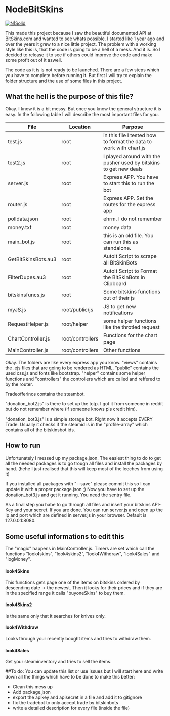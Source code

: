 # NodeBitSkins

[![N|Solid](http://i.imgur.com/hSL76di.png)](https://www.reddit.com/r/SteamBotMarket/)

This made this project because I saw the beautiful documented API at BitSkins.com and wanted to see whats possible.
I started like 1 year ago and over the years it grew to a nice little project. The problem with a working style like this is, that the code is going to be a hell of a mess. And it is. So I decided to release it to see if others could improve the code and make some profit out of it aswell.

The code as it is is not ready to be launched. There are a few steps which you have to complete before running it.
But first I will try to explain the folder structure and the use of some files in this project.

## What the hell is the purpose of this file?
Okay. I know it is a bit messy. But once you know the general structure it is easy. In the following table I will describe the most important files for you. 

| File | Location  | Purpose |
|---|---|---|
| test.js | root  | in this file I tested how to format the data to work with chart.js |
| test2.js | root  | I played around with the pusher used by bitskins to get new deals |
| server.js | root | Express APP. You have to start this to run the bot |
| router.js | root | Express APP. Set the routes for the express app |
| polldata.json | root | ehrm. I do not remember |
| money.txt | root | money data | JS to get new notifications |
| main_bot.js | root | this is an old file. You can run this as standalone. |
| GetBitSkinsBots.au3 | root | AutoIt Script to scrape all BitSkinBots |
| FilterDupes.au3 | root | AutoIt Script to Format the BitSkinBots in Clipboard |
| bitskinsfuncs.js | root | Some bitskins functions out of their js |
| myJS.js | root/public/js | JS to get new notifications |
| RequestHelper.js | root/helper | some helper functions like the throtled request |
| ChartController.js | root/controllers | Functions for the chart page |
| MainController.js | root/controllers | Other functions |

Okay. The folders are like every express app you know. "views" contains the .ejs files that are going to be rendered as HTML.  "public" contains the used css,js and fonts like bootstrap.  "helper" contains some helper functions and "controllers" the controllers which are called and reffered to by the router.

Tradeofferinos contains the steambot.

"donation_bot2.js" is there to set up the totp. I got it from someone in reddit but do not remember where (if someone knows pls credit him).

"donation_bot3.js" is a simple storage bot. Right now it accepts EVERY Trade. Usually it checks if the steamid is in the "profile-array" which contains all of the bitskinsbot ids.



## How to run

Unfortunately I messed up my package.json. The easiest thing to do to get all the needed packages is to go trough all files and install the packages by hand. (hehe I just realised that this will keep most of the leeches from using it)

If you installed all packages with "--save" please commit this so I can update it with a proper package.json ;)
Now you have to set up the donation_bot3.js and get it running. You need the sentry file.

As a final step you habe to go through all files and insert your bitskins API-Key and your secret. If you are done. You can run server.js and open up the ip and port which are defined in server.js in your browser. Default is 127.0.0.1:8080.

## Some useful informations to edit this
The "magic" happens in MainController.js. Timers are set which call the functions "look4skins", "look4skins2", "look4Withdraw", "look4Sales" and "logMoney".

#### look4Skins
This functions gets page one of the items on bitskins ordered by descending date -> the newest. Then it looks for their prices and if they are in the specified range it calls "buyoneSkins" to buy them.


#### look4Skins2
Is the same only that it searches for knives only.

#### look4Withdraw
Looks through your recently bought items and tries to withdraw them.

#### look4Sales
Get your steaminventory and tries to sell the items.
  


##To do:
You can update this list or use issues but I will start here and write down all the things which have to be done to make this better:

* Clean this mess up
* Add package.json
* export the apikey and apisecret in a file and add it to gitignore
* fix the tradebot to only accept trade by bitskinbots
* write a detailed description for every file (inside the file)
